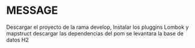 # MESSAGE
Descargar el proyecto de la rama develop, 
Instalar los pluggins Lombok y mapstruct
descargar las dependencias del pom
se levantara la base de datos H2
